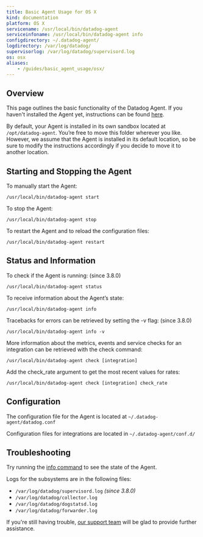 ```yaml
---
title: Basic Agent Usage for OS X
kind: documentation
platform: OS X
servicename: /usr/local/bin/datadog-agent
serviceinfoname: /usr/local/bin/datadog-agent info
configdirectory: ~/.datadog-agent/
logdirectory: /var/log/datadog/
supervisorlog: /var/log/datadog/supervisord.log
os: osx
aliases:
    - /guides/basic_agent_usage/osx/
---
```


## Overview

This page outlines the basic functionality of the Datadog Agent.
If you haven't installed the Agent yet, instructions can be found
[here](https://app.datadoghq.com/account/settings#agent/mac).<br/>

By default, your Agent is installed in its own sandbox located at `/opt/datadog-agent`. You’re free to move this folder wherever you like.
However, we assume that the Agent is installed in its default location, so be sure to modify the instructions accordingly if you decide to move it to another location.

## Starting and Stopping the Agent
To manually start the Agent:
```
/usr/local/bin/datadog-agent start
```
To stop the Agent:
```
/usr/local/bin/datadog-agent stop
```
To restart the Agent and to reload the configuration files:
```
/usr/local/bin/datadog-agent restart
```

## Status and Information
To check if the Agent is running: (since 3.8.0)
```
/usr/local/bin/datadog-agent status
```
To receive information about the Agent’s state:
```
/usr/local/bin/datadog-agent info
```
Tracebacks for errors can be retrieved by setting the -v flag: (since 3.8.0)
```
/usr/local/bin/datadog-agent info -v
```
More information about the metrics, events and service checks for an integration can be retrieved with the check command:
```
/usr/local/bin/datadog-agent check [integration]
```
Add the check_rate argument to get the most recent values for rates:
```
/usr/local/bin/datadog-agent check [integration] check_rate
```

## Configuration
The configuration file for the Agent is located at `~/.datadog-agent/datadog.conf`

Configuration files for integrations are located in `~/.datadog-agent/conf.d/`

## Troubleshooting
Try running the [info command](#status-and-information) to see the state of the Agent.

Logs for the subsystems are in the following files:

* `/var/log/datadog/supervisord.log` *(since 3.8.0)*
* `/var/log/datadog/collector.log`
* `/var/log/datadog/dogstatsd.log`
* `/var/log/datadog/forwarder.log`

If you're still having trouble, [our support team](/help) will be glad to provide further assistance.
